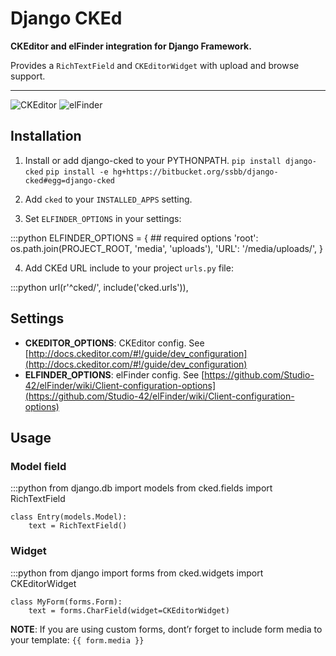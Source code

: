 # Django CKEd

**CKEditor and elFinder integration for Django Framework.**

Provides a `RichTextField` and `CKEditorWidget` with upload and
browse support.

----------

![CKEditor](https://bitbucket.org/ssbb/django-cked/raw/default/img/ckeditor.jpg)
![elFinder](https://bitbucket.org/ssbb/django-cked/raw/default/img/elfinder.jpg)

## Installation

1. Install or add django-cked to your PYTHONPATH.
   `pip install django-cked`
   `pip install -e hg+https://bitbucket.org/ssbb/django-cked#egg=django-cked`

2. Add ``cked`` to your ``INSTALLED_APPS`` setting.

3. Set ``ELFINDER_OPTIONS`` in your settings:

:::python
    ELFINDER_OPTIONS = {
    ## required options
        'root': os.path.join(PROJECT_ROOT, 'media', 'uploads'),
        'URL': '/media/uploads/',
    }

4. Add CKEd URL include to your project ``urls.py`` file:

:::python
   url(r'^cked/', include('cked.urls')),

## Settings

- **CKEDITOR_OPTIONS**: CKEditor config.
  See [http://docs.ckeditor.com/#!/guide/dev_configuration](http://docs.ckeditor.com/#!/guide/dev_configuration)
-  **ELFINDER_OPTIONS**: elFinder config. See
   [https://github.com/Studio-42/elFinder/wiki/Client-configuration-options](https://github.com/Studio-42/elFinder/wiki/Client-configuration-options)


## Usage

### Model field

:::python
    from django.db import models
    from cked.fields import RichTextField


    class Entry(models.Model):
        text = RichTextField()

### Widget

:::python
    from django import forms
    from cked.widgets import CKEditorWidget

    class MyForm(forms.Form):
        text = forms.CharField(widget=CKEditorWidget)

**NOTE**: If you are using custom forms, dont’r forget to include form
media to your template: `{{ form.media }}`
